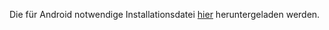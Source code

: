


Die für Android notwendige Installationsdatei [hier](https://github.com/TheRealHaui/ASE_Term1_Mobile_Applications_Team_Project/blob/master/Installable%20Application/Personen%20finden.apk?raw=true) heruntergeladen werden.
